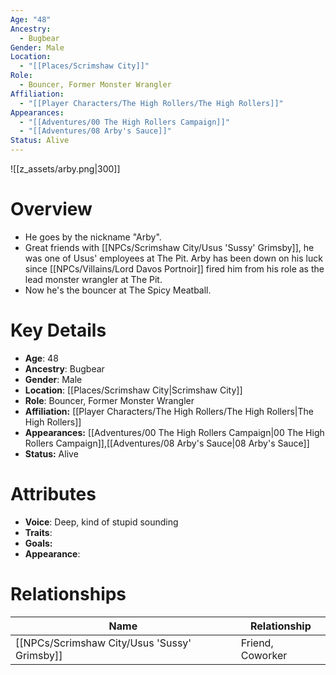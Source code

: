 ```yaml
---
Age: "48"
Ancestry:
  - Bugbear
Gender: Male
Location:
  - "[[Places/Scrimshaw City]]"
Role:
  - Bouncer, Former Monster Wrangler
Affiliation:
  - "[[Player Characters/The High Rollers/The High Rollers]]"
Appearances:
  - "[[Adventures/00 The High Rollers Campaign]]"
  - "[[Adventures/08 Arby's Sauce]]"
Status: Alive
---
```

![[z_assets/arby.png|300]]

# Overview
- He goes by the nickname "Arby".
- Great friends with [[NPCs/Scrimshaw City/Usus 'Sussy' Grimsby]], he was one of Usus' employees at The Pit. Arby has been down on his luck since [[NPCs/Villains/Lord Davos Portnoir]] fired him from his role as the lead monster wrangler at The Pit. 
- Now he's the bouncer at The Spicy Meatball.

# Key Details
- **Age**: 48
- **Ancestry**: Bugbear
- **Gender**: Male
- **Location**: [[Places/Scrimshaw City\|Scrimshaw City]]
- **Role**: Bouncer, Former Monster Wrangler
- **Affiliation:** [[Player Characters/The High Rollers/The High Rollers\|The High Rollers]]
- **Appearances:** [[Adventures/00 The High Rollers Campaign\|00 The High Rollers Campaign]],[[Adventures/08 Arby's Sauce\|08 Arby's Sauce]]
- **Status:** Alive

# Attributes
- **Voice**: Deep, kind of stupid sounding
- **Traits**: 
- **Goals:** 
- **Appearance**: 

# Relationships

| Name             | Relationship     |
| ---------------- | ---------------- |
| [[NPCs/Scrimshaw City/Usus 'Sussy' Grimsby]] | Friend, Coworker |
